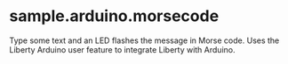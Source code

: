 # sample.arduino.morsecode
Type some text and an LED flashes the message in Morse code. Uses the Liberty Arduino user feature to integrate Liberty with Arduino.
